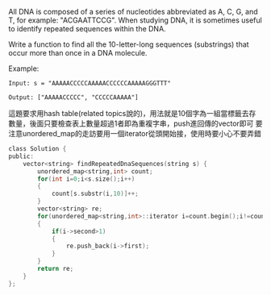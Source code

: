 All DNA is composed of a series of nucleotides abbreviated as A, C, G, and T, for example: "ACGAATTCCG". When studying DNA, it is sometimes useful to identify repeated sequences within the DNA.

Write a function to find all the 10-letter-long sequences (substrings) that occur more than once in a DNA molecule.

Example:
```
Input: s = "AAAAACCCCCAAAAACCCCCCAAAAAGGGTTT"

Output: ["AAAAACCCCC", "CCCCCAAAAA"]
```

這題要求用hash table(related topics說的)，用法就是10個字為一組當標籤去存數量，後面只要檢查表上數量超過1者即為重複字串，push進回傳的vector即可
要注意unordered_map的走訪要用一個iterator從頭開始接，使用時要小心不要弄錯

```c
class Solution {
public:
    vector<string> findRepeatedDnaSequences(string s) {
        unordered_map<string,int> count;
        for(int i=0;i<s.size();i++)
        {
            count[s.substr(i,10)]++;
        }
        vector<string> re;
        for(unordered_map<string,int>::iterator i=count.begin();i!=count.end();i++)
        {
            if(i->second>1)
            {
                re.push_back(i->first);
            }
        }
        return re;
    }
};
```
